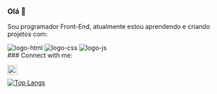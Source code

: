 ### Olá 👋

Sou programador Front-End, atualmente estou aprendendo e criando projetos com:

<img src="https://img.shields.io/badge/HTML-239120?style=for-the-badge&logo=html5&logoColor=white" alt= "logo-html"/>
<img src="https://img.shields.io/badge/CSS-239120?&style=for-the-badge&logo=css3&logoColor=white" alt="logo-css"/>
<img src="https://img.shields.io/badge/JavaScript-323330?style=for-the-badge&logo=javascript&logoColor=F7DF1E" alt="logo-js"/>
<br>
### Connect with me:

<p>
<a href="https://www.linkedin.com/in/jailton-vieira/">
<img align="left" alt="LinkedIn" width="22px" src="https://cdn.jsdelivr.net/npm/simple-icons@v3/icons/linkedin.svg" />
</a>
</p>
<br />


[![Top Langs](https://github-readme-stats.vercel.app/api/top-langs/?username=dev-jailton-junior&layout=compact&show_icons=true&theme=buefy)](https://github.com/dev-jailton-junior/github-readme-stats)
